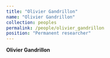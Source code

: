 ```yaml
---
title: "Olivier Gandrillon"
name: "Olivier Gandrillon"
collection: peoples
permalink: /people/olivier_gandrillon
position: "Permanent researcher"
---
```


**Olivier Gandrillon**
